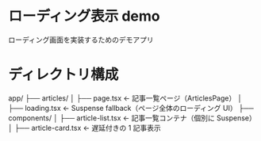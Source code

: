 # ローディング表示 demo

ローディング画面を実装するためのデモアプリ

# ディレクトリ構成

app/
├── articles/
│ ├── page.tsx ← 記事一覧ページ（ArticlesPage）
│ ├── loading.tsx ← Suspense fallback（ページ全体のローディング UI）
├── components/
│ ├── article-list.tsx ← 記事一覧コンテナ（個別に Suspense）
│ ├── article-card.tsx ← 遅延付きの 1 記事表示
